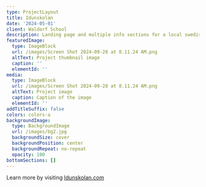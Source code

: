 ```yaml
---
type: ProjectLayout
title: Idunskolan
date: '2024-05-01'
client: Waldorf School
description: Landing page and multiple info sections for a local swedish waldorf school
featuredImage:
  type: ImageBlock
  url: /images/Screen Shot 2024-09-28 at 8.11.24 AM.png
  altText: Project thumbnail image
  caption: ''
  elementId: ''
media:
  type: ImageBlock
  url: /images/Screen Shot 2024-09-28 at 8.11.24 AM.png
  altText: Project image
  caption: Caption of the image
  elementId: ''
addTitleSuffix: false
colors: colors-a
backgroundImage:
  type: BackgroundImage
  url: /images/bg2.jpg
  backgroundSize: cover
  backgroundPosition: center
  backgroundRepeat: no-repeat
  opacity: 100
bottomSections: []
---
```

Learn more by visiting [Idunskolan.com](https://idunskolan.com/)
